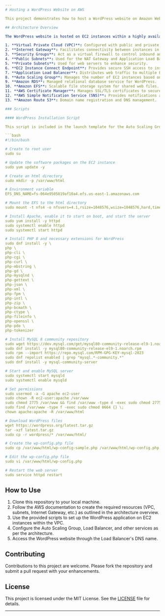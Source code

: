 ```yaml
---
# Hosting a WordPress Website on AWS

This project demonstrates how to host a WordPress website on Amazon Web Services (AWS). It involves configuring various AWS services to ensure high availability, scalability, and security for the WordPress application. This repository includes a reference diagram and deployment scripts used to set up the WordPress web app on an EC2 instance.

## Architecture Overview

The WordPress website is hosted on EC2 instances within a highly available and secure architecture that includes:

1. **Virtual Private Cloud (VPC)**: Configured with public and private subnets across two Availability Zones (AZs) for fault tolerance and high availability.
2. **Internet Gateway**: Facilitates connectivity between instances in the VPC and the internet.
3. **Security Groups**: Act as a virtual firewall to control inbound and outbound traffic.
4. **Public Subnets**: Used for the NAT Gateway and Application Load Balancer.
5. **Private Subnets**: Used for web servers to enhance security.
6. **EC2 Instance Connect Endpoint**: Provides secure SSH access to instances within both public and private subnets.
7. **Application Load Balancer**: Distributes web traffic to multiple EC2 instances in an Auto Scaling Group across multiple AZs.
8. **Auto Scaling Group**: Manages the number of EC2 instances based on traffic, ensuring scalability and resilience.
9. **Amazon RDS**: Managed relational database service for WordPress.
10. **Amazon EFS**: Scalable file storage system for shared web files.
11. **AWS Certificate Manager**: Manages SSL/TLS certificates to secure application communications.
12. **AWS Simple Notification Service (SNS)**: Provides notifications about Auto Scaling Group activities.
13. **Amazon Route 53**: Domain name registration and DNS management.

### Scripts

#### WordPress Installation Script

This script is included in the launch template for the Auto Scaling Group, ensuring that new instances are configured correctly with the necessary software and settings.

```bash
#!/bin/bash

# Create to root user
sudo su

# Update the software packages on the EC2 instance
sudo yum update -y

# Create an html directory
sudo mkdir -p /var/www/html

# Environment variable
EFS_DNS_NAME=fs-064e9505819af10a4.efs.us-east-1.amazonaws.com

# Mount the EFS to the html directory
sudo mount -t nfs4 -o nfsvers=4.1,rsize=1048576,wsize=1048576,hard,timeo=600,retrans=2,noresvport "$EFS_DNS_NAME":/ /var/www/html

# Install Apache, enable it to start on boot, and start the server
sudo yum install -y httpd
sudo systemctl enable httpd
sudo systemctl start httpd

# Install PHP 8 and necessary extensions for WordPress
sudo dnf install -y \
php \
php-cli \
php-cgi \
php-curl \
php-mbstring \
php-gd \
php-mysqlnd \
php-gettext \
php-json \
php-xml \
php-fpm \
php-intl \
php-zip \
php-bcmath \
php-ctype \
php-fileinfo \
php-openssl \
php-pdo \
php-tokenizer

# Install MySQL 8 community repository
sudo wget https://dev.mysql.com/get/mysql80-community-release-el9-1.noarch.rpm
sudo dnf install -y mysql80-community-release-el9-1.noarch.rpm
sudo rpm --import https://repo.mysql.com/RPM-GPG-KEY-mysql-2023
sudo dnf repolist enabled | grep "mysql.*-community.*"
sudo dnf install -y mysql-community-server

# Start and enable MySQL server
sudo systemctl start mysqld
sudo systemctl enable mysqld

# Set permissions
sudo usermod -a -G apache ec2-user
sudo chown -R ec2-user:apache /var/www
sudo chmod 2775 /var/www && find /var/www -type d -exec sudo chmod 2775 {} \;
sudo find /var/www -type f -exec sudo chmod 0664 {} \;
chown apache:apache -R /var/www/html

# Download WordPress files
wget https://wordpress.org/latest.tar.gz
tar -xzf latest.tar.gz
sudo cp -r wordpress/* /var/www/html/

# Create the wp-config.php file
sudo cp /var/www/html/wp-config-sample.php /var/www/html/wp-config.php

# Edit the wp-config.php file
sudo vi /var/www/html/wp-config.php

# Restart the web server
sudo service httpd restart
```
## How to Use

1. Clone this repository to your local machine.
2. Follow the AWS documentation to create the required resources (VPC, subnets, Internet Gateway, etc.) as outlined in the architecture overview.
3. Use the provided scripts to set up the WordPress application on EC2 instances within the VPC.
4. Configure the Auto Scaling Group, Load Balancer, and other services as per the architecture.
5. Access the WordPress website through the Load Balancer's DNS name.

## Contributing

Contributions to this project are welcome. Please fork the repository and submit a pull request with your enhancements.

## License

This project is licensed under the MIT License. See the [LICENSE](LICENSE) file for details.

---
```

